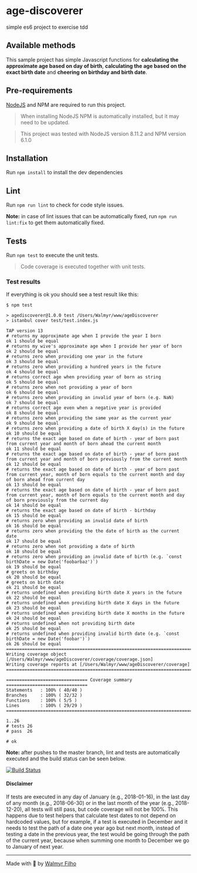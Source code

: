 # age-discoverer
simple es6 project to exercise tdd

## Available methods

This sample project has simple Javascript functions for **calculating the approximate age based on day of birth**, **calculating the age based on the exact birth date** and **cheering on birthday and birth date**.

## Pre-requirements

[NodeJS](https://nodejs.org/) and NPM are required to run this project.

> When installing NodeJS NPM is automatically installed, but it may need to be updated.

> This project was tested with NodeJS version 8.11.2 and NPM version 6.1.0

## Installation

Run `npm install` to install the dev dependencies

## Lint

Run `npm run lint` to check for code style issues.

**Note:** in case of lint issues that can be automatically fixed, run `npm run lint:fix` to get them automatically fixed.

## Tests

Run `npm test` to execute the unit tests.

> Code coverage is executed together with unit tests.

### Test results

If everything is ok you should see a test result like this:

```
$ npm test

> agediscoverer@1.0.0 test /Users/Walmyr/www/ageDiscoverer
> istanbul cover test/test.index.js

TAP version 13
# returns my approximate age when I provide the year I born
ok 1 should be equal
# returns my wive's approximate age when I provide her year of born
ok 2 should be equal
# returns zero when providing one year in the future
ok 3 should be equal
# returns zero when providing a hundred years in the future
ok 4 should be equal
# returns correct age when providing year of born as string
ok 5 should be equal
# returns zero when not providing a year of born
ok 6 should be equal
# returns zero when providing an invalid year of born (e.g. NaN)
ok 7 should be equal
# returns correct age even when a negative year is provided
ok 8 should be equal
# returns zero when providing the same year as the current year
ok 9 should be equal
# returns zero when providing a date of birth X day(s) in the future
ok 10 should be equal
# returns the exact age based on date of birth - year of born past from current year and month of born ahead the current month
ok 11 should be equal
# returns the exact age based on date of birth - year of born past from current year and month of born previously from the current month
ok 12 should be equal
# returns the exact age based on date of birth - year of born past from current year, month of born equals to the current month and day of born ahead from current day
ok 13 should be equal
# returns the exact age based on date of birth - year of born past from current year, month of born equals to the current month and day of born previously from the current day
ok 14 should be equal
# returns the exact age based on date of birth - birthday
ok 15 should be equal
# returns zero when providing an invalid date of birth
ok 16 should be equal
# returns zero when providing the the date of birth as the current date
ok 17 should be equal
# returns zero when not providing a date of birth
ok 18 should be equal
# returns zero when providing an invalid date of birth (e.g. `const birthDate = new Date('foobarbaz')`)
ok 19 should be equal
# greets on birthday
ok 20 should be equal
# greets on birth date
ok 21 should be equal
# returns undefined when providing birth date X years in the future
ok 22 should be equal
# returns undefined when providing birth date X days in the future
ok 23 should be equal
# returns undefined when providing birth date X months in the future
ok 24 should be equal
# returns undefined when not providing birth date
ok 25 should be equal
# returns undefined when providing invalid birth date (e.g. `const birthDate = new Date('foobar')`)
ok 26 should be equal
=============================================================================
Writing coverage object [/Users/Walmyr/www/ageDiscoverer/coverage/coverage.json]
Writing coverage reports at [/Users/Walmyr/www/ageDiscoverer/coverage]
=============================================================================

=============================== Coverage summary ===============================
Statements   : 100% ( 40/40 )
Branches     : 100% ( 32/32 )
Functions    : 100% ( 5/5 )
Lines        : 100% ( 29/29 )
================================================================================

1..26
# tests 26
# pass  26

# ok
```

**Note:** after pushes to the master branch, lint and tests are automatically executed and the build status can be seen below.

[![Build Status](https://semaphoreci.com/api/v1/wlsf82/age-discoverer/branches/master/badge.svg)](https://semaphoreci.com/wlsf82/age-discoverer)

#### Disclaimer

If tests are executed in any day of January (e.g., 2018-01-16), in the last day of any month (e.g., 2018-06-30) or in the last month of the year (e.g., 2018-12-20), all tests will still pass, but code coverage will not be 100%. This happens due to test helpers that calculate test dates to not depend on hardcoded values, but for example, if a test is executed in December and it needs to test the path of a date one year ago but next month, instead of testing a date in the previous year, the test would be going through the path of the current year, because when summing one month to December we go to January of next year.
___

Made with 💚 by [Walmyr Filho](http://walmyr-filho.com)
